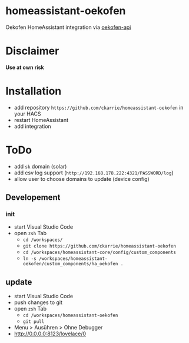 # homeassistant-oekofen
Oekofen HomeAssistant integration via [oekofen-api](https://github.com/ckarrie/oekofen-api)

# Disclaimer
**Use at own risk**

# Installation

- add repository `https://github.com/ckarrie/homeassistant-oekofen` in your HACS
- restart HomeAssistant
- add integration

# ToDo

- add `sk` domain (solar)
- add csv log support (`http://192.168.178.222:4321/PASSWORD/log`)
- allow user to choose domains to update (device config)

## Developement

### init
- start Visual Studio Code
- open `zsh` Tab
  - `cd /workspaces/`
  - `git clone https://github.com/ckarrie/homeassistant-oekofen`
  - `cd /workspaces/homeassistant-core/config/custom_components`
  - `ln -s /workspaces/homeassistant-oekofen/custom_components/ha_oekofen .`

## update
- start Visual Studio Code
- push changes to git
- open `zsh` Tab
  - `cd /workspaces/homeassistant-oekofen`
  - `git pull`
- Menu > Ausühren > Ohne Debugger
- http://0.0.0.0:8123/lovelace/0

